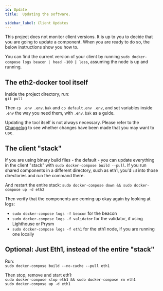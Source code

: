 ```yaml
---
id: Update
title:  Updating the software.

sidebar_label: Client Updates
---
```


This project does not monitor client versions. It is up to you to decide that you
are going to update a component. When you are ready to do so, the below instructions
show you how to.

You can find the current version of your client by running `sudo docker-compose logs beacon | head -100 | less`,
assuming the node is up and running.


## The eth2-docker tool itself

Inside the project directory, run:<br />
`git pull`

Then `cp .env .env.bak` and `cp default.env .env`, and set variables inside `.env`
the way you need them, with `.env.bak` as a guide.

Updating the tool itself is not always necessary. Please refer to the [Changelog](../About/Changelog.md) to see
whether changes have been made that you may want to use.

## The client "stack"

If you are using binary build files - the default - you can update everything
in the client "stack" with `sudo docker-compose build --pull`. If you
run shared components in a different directory, such as eth1,
you'd `cd` into those directories and run the command there.

And restart the entire stack: `sudo docker-compose down && sudo docker-compose up -d eth2`

Then verify that the components are coming up okay again by looking at logs:
- `sudo docker-compose logs -f beacon` for the beacon
- `sudo docker-compose logs -f validator` for the validator, if using Lighthouse or Prysm
- `sudo docker-compose logs -f eth1` for the eth1 node, if you are running one locally

## Optional: Just Eth1, instead of the entire "stack"

Run:<br />
`sudo docker-compose build --no-cache --pull eth1`

Then stop, remove and start eth1:<br />
`sudo docker-compose stop eth1 && sudo docker-compose rm eth1`<br />
`sudo docker-compose up -d eth1`
